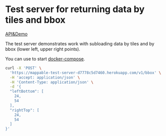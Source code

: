 # Test server for returning data by tiles and bbox

[API&Demo](https://mappable-test-server-d7778c5d7460.herokuapp.com/v1/api_docs/)

The test server demonstrates work with subloading data by tiles and by bbox (lower left, upper right points).

You can use to start [docker-compose](https://docs.docker.com/compose/).

```sh
curl -X 'POST' \
  'https://mappable-test-server-d7778c5d7460.herokuapp.com/v1/bbox' \
  -H 'accept: application/json' \
  -H 'Content-Type: application/json' \
  -d '{
  "leftBottom": [
    24,
    54
  ],
  "rightTop": [
    24,
    54
  ]
}'
```





